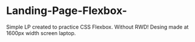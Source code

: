 # Landing-Page-Flexbox-
Simple LP created to practice CSS Flexbox. Without RWD! Desing made at 1600px width screen laptop. 
